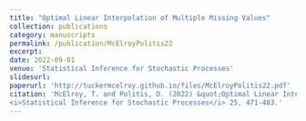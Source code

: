 ```yaml
---
title: "Optimal Linear Interpolation of Multiple Missing Values"
collection: publications
category: manuscripts
permalink: /publication/McElroyPolitis22
excerpt: 
date: 2022-09-01
venue: 'Statistical Inference for Stochastic Processes'
slidesurl: 
paperurl: 'http://tuckermcelroy.github.io/files/McElroyPolitis22.pdf'
citation: 'McElroy, T. and Politis, D. (2022) &quot;Optimal Linear Interpolation of Multiple Missing Values.&quot; 
<i>Statistical Inference for Stochastic Processes</i> 25, 471-483.'
---
```

